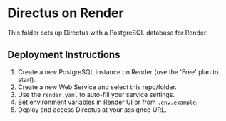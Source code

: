 # Directus on Render

This folder sets up Directus with a PostgreSQL database for Render.

## Deployment Instructions

1. Create a new PostgreSQL instance on Render (use the 'Free' plan to start).
2. Create a new Web Service and select this repo/folder.
3. Use the `render.yaml` to auto-fill your service settings.
4. Set environment variables in Render UI or from `.env.example`.
5. Deploy and access Directus at your assigned URL.
